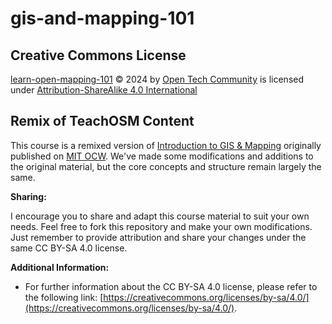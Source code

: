 # gis-and-mapping-101

## Creative Commons License
[learn-open-mapping-101](https://github.com/opentechcommunity/OTC-ED-gis-and-mapping-101) © 2024 by [Open Tech Community](https://opentechcommunity.github.io/) is licensed under  [Attribution-ShareAlike 4.0 International](http://creativecommons.org/licenses/by-sa/4.0/?ref=chooser-v1)

## Remix of TeachOSM Content

This course is a remixed version of [Introduction to GIS & Mapping](https://ocw.mit.edu/courses/res-str-001-geographic-information-system-gis-tutorial-january-iap-2022/pages/gis-level-1/) originally published on [MIT OCW](https://ocw.mit.edu/). We've made some modifications and additions to the original material, but the core concepts and structure remain largely the same.

**Sharing:**

I encourage you to share and adapt this course material to suit your own needs. Feel free to fork this repository and make your own modifications. Just remember to provide attribution and share your changes under the same CC BY-SA 4.0 license.

**Additional Information:**

* For further information about the CC BY-SA 4.0 license, please refer to the following link: [https://creativecommons.org/licenses/by-sa/4.0/](https://creativecommons.org/licenses/by-sa/4.0/).
